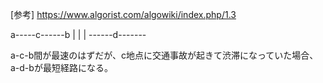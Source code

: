 [参考] https://www.algorist.com/algowiki/index.php/1.3

a-----c------b
|     |      |
------d-------

a-c-b間が最速のはずだが、c地点に交通事故が起きて渋滞になっていた場合、a-d-bが最短経路になる。